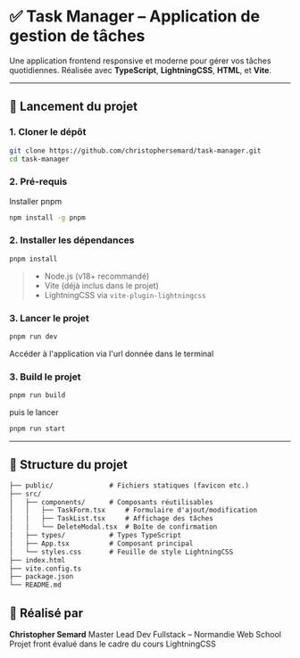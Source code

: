 # ✅ Task Manager – Application de gestion de tâches

Une application frontend responsive et moderne pour gérer vos tâches quotidiennes.
Réalisée avec **TypeScript**, **LightningCSS**, **HTML**, et **Vite**.

---

## 🚀 Lancement du projet

### 1. Cloner le dépôt

```bash
git clone https://github.com/christophersemard/task-manager.git
cd task-manager
```

### 2. Pré-requis

Installer pnpm
```bash
npm install -g pnpm
```

### 2. Installer les dépendances

```bash
pnpm install
```

> * Node.js (v18+ recommandé)
> * Vite (déjà inclus dans le projet)
> * LightningCSS via `vite-plugin-lightningcss`

### 3. Lancer le projet

```bash
pnpm run dev
```

Accéder à l'application via l'url donnée dans le terminal

### 3. Build le projet

```bash
pnpm run build
```

puis le lancer 

```bash
pnpm run start
```

---

## 📂 Structure du projet

```txt
├── public/              # Fichiers statiques (favicon etc.)
├── src/
│   ├── components/      # Composants réutilisables
│   │   ├── TaskForm.tsx     # Formulaire d'ajout/modification
│   │   ├── TaskList.tsx     # Affichage des tâches
│   │   └── DeleteModal.tsx  # Boîte de confirmation
│   ├── types/           # Types TypeScript
│   ├── App.tsx          # Composant principal
│   └── styles.css       # Feuille de style LightningCSS
├── index.html
├── vite.config.ts
├── package.json
└── README.md
```

## 👤 Réalisé par

**Christopher Semard**
Master Lead Dev Fullstack – Normandie Web School
Projet front évalué dans le cadre du cours LightningCSS
